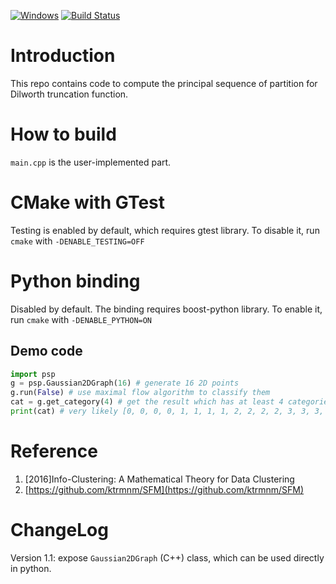 [![Windows](https://ci.appveyor.com/api/projects/status/github/zhaofeng-shu33/principal_sequence_of_partition?branch=master&svg=true)](https://ci.appveyor.com/project/zhaofeng-shu33/principal-sequence-of-partition)
[![Build Status](https://api.travis-ci.com/zhaofeng-shu33/principal_sequence_of_partition.svg?branch=master)](https://travis-ci.com/zhaofeng-shu33/principal_sequence_of_partition/)
# Introduction
This repo contains code to compute the principal sequence of partition for Dilworth truncation function.

# How to build
`main.cpp` is the user-implemented part.

# CMake with GTest
Testing is enabled by default, which requires gtest library. To disable it, run `cmake` with `-DENABLE_TESTING=OFF`

# Python binding
Disabled by default. The binding requires boost-python library. To enable it, run `cmake` with `-DENABLE_PYTHON=ON`

## Demo code

```Python
import psp
g = psp.Gaussian2DGraph(16) # generate 16 2D points
g.run(False) # use maximal flow algorithm to classify them
cat = g.get_category(4) # get the result which has at least 4 categories
print(cat) # very likely [0, 0, 0, 0, 1, 1, 1, 1, 2, 2, 2, 2, 3, 3, 3, 3]
```    

# Reference
1. [2016]Info-Clustering: A Mathematical Theory for Data Clustering
1. [https://github.com/ktrmnm/SFM](https://github.com/ktrmnm/SFM)

# ChangeLog
Version 1.1: expose `Gaussian2DGraph` (C++) class, which can be used directly in python.